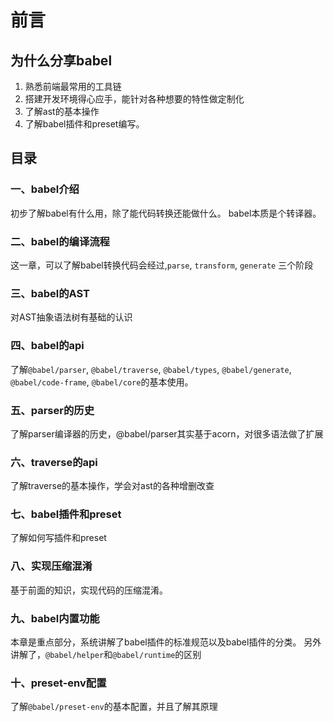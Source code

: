 # 前言

## 为什么分享babel
1. 熟悉前端最常用的工具链
2. 搭建开发环境得心应手，能针对各种想要的特性做定制化
3. 了解ast的基本操作
4. 了解babel插件和preset编写。

## 目录

### 一、babel介绍
初步了解babel有什么用，除了能代码转换还能做什么。
babel本质是个转译器。

### 二、babel的编译流程
这一章，可以了解babel转换代码会经过,`parse`, `transform`, `generate` 三个阶段

### 三、babel的AST

对AST抽象语法树有基础的认识

### 四、babel的api
了解`@babel/parser`, `@babel/traverse`, `@babel/types`,
`@babel/generate`, `@babel/code-frame`, `@babel/core`的基本使用。

### 五、parser的历史
了解parser编译器的历史，@babel/parser其实基于acorn，对很多语法做了扩展


### 六、traverse的api
了解traverse的基本操作，学会对ast的各种增删改查

### 七、babel插件和preset
了解如何写插件和preset

### 八、实现压缩混淆
基于前面的知识，实现代码的压缩混淆。

### 九、babel内置功能
本章是重点部分，系统讲解了babel插件的标准规范以及babel插件的分类。
另外讲解了，`@babel/helper`和`@babel/runtime`的区别

### 十、preset-env配置
了解`@babel/preset-env`的基本配置，并且了解其原理